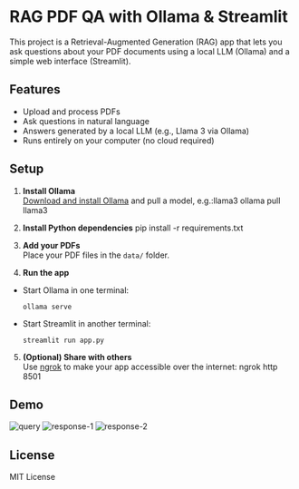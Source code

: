 # RAG PDF QA with Ollama & Streamlit

This project is a Retrieval-Augmented Generation (RAG) app that lets you ask questions about your PDF documents using a local LLM (Ollama) and a simple web interface (Streamlit).

## Features

- Upload and process PDFs
- Ask questions in natural language
- Answers generated by a local LLM (e.g., Llama 3 via Ollama)
- Runs entirely on your computer (no cloud required)

## Setup

1. **Install Ollama**  
   [Download and install Ollama](https://ollama.com/download) and pull a model, e.g.:llama3
   ollama pull llama3


3. **Install Python dependencies**
   pip install -r requirements.txt

4. **Add your PDFs**  
Place your PDF files in the `data/` folder.

5. **Run the app**
- Start Ollama in one terminal:
  ```
  ollama serve
  ```
- Start Streamlit in another terminal:
  ```
  streamlit run app.py
  ```

5. **(Optional) Share with others**  
Use [ngrok](https://ngrok.com/) to make your app accessible over the internet: ngrok http 8501



## Demo
![query](https://github.com/user-attachments/assets/45651eff-101d-4bd0-9cf8-f66f85d62beb)
![response-1](https://github.com/user-attachments/assets/3b2efb47-2cc0-4354-be9e-75509cd3417a)
![response-2](https://github.com/user-attachments/assets/90972537-59ca-4c61-98a4-1358637ea3db)





## License

MIT License

